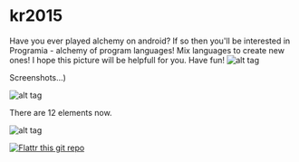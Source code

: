 # kr2015
Have you ever played alchemy on android? If so then you'll be interested in Programia - alchemy of program languages! Mix languages to create new ones!
I hope this picture will be helpfull for you. Have fun!
![alt tag](http://www.aistudy.co.kr/program/images/programming_language_family_tree.gif)

Screenshots...)

![alt tag](http://cs627919.vk.me/v627919686/2a1cd/RnnhhBQI6Rg.jpg)

There are 12 elements now.

![alt tag](http://cs627919.vk.me/v627919686/2a1d7/PCRLL-3MQhI.jpg)


[![Flattr this git repo](http://api.flattr.com/button/flattr-badge-large.png)](https://flattr.com/submit/auto?user_id=YOUR_FLATTR_USERNAME&url=YOUR_HTTP_GITHUB_REPO_URL&title=YOUR_GH_PROJECT_TITLE&language=GH_PROJECT_PROG_LANGUAGE&tags=github&category=software)
